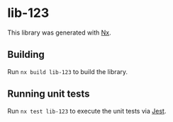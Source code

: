 # lib-123

This library was generated with [Nx](https://nx.dev).

## Building

Run `nx build lib-123` to build the library.

## Running unit tests

Run `nx test lib-123` to execute the unit tests via [Jest](https://jestjs.io).

